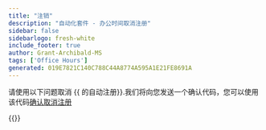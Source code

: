 ```yaml
---
title: "注销"
description: "自动化套件 - 办公时间取消注册"
sidebar: false
sidebarlogo: fresh-white
include_footer: true
author: Grant-Archibald-MS
tags: ['Office Hours']
generated: 019E7821C140C788C44A8774A595A1E21FE8691A
---
```


请使用以下问题取消 {{ 的自动注册<product-name>}}.我们将向您发送一个确认代码，您可以使用该代码[确认取消注册](/zh-hans/office-hours/unregister-confirm)

{{<questions name="/content/zh-hans/office-hours/unregister.json" completed="感谢您填写取消注册问题" showNavigationButtons="false" locale="zh-hans">}}
